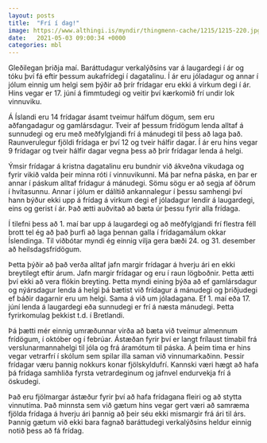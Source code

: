 ```yaml
---
layout: posts
title:  "Frí í dag!"
image: https://www.althingi.is/myndir/thingmenn-cache/1215/1215-220.jpg
date:   2021-05-03 09:00:34 +0000
categories: mbl
---
```

Gleðilegan þriðja maí. Baráttudagur verkalýðsins var á laugardegi í ár og tóku því fá eftir þessum aukafrídegi í dagatalinu. Í ár eru jóladagur og annar í jólum einnig um helgi sem þýðir að þrír frídagar eru ekki á virkum degi í ár. Hins vegar er 17. júní á fimmtudegi og veitir því kærkomið frí undir lok vinnuviku. 

Á Íslandi eru 14 frídagar ásamt tveimur hálfum dögum, sem eru aðfangadagur og gamlársdagur. Tveir af þessum frídögum lenda alltaf á sunnudegi og eru með meðfylgjandi frí á mánudegi til þess að laga það. Raunverulegur fjöldi frídaga er því 12 og tveir hálfir dagar. Í ár eru hins vegar 9 frídagar og tveir hálfir dagar vegna þess að þrír frídagar lenda á helgi. 

Ýmsir frídagar á kristna dagatalinu eru bundnir við ákveðna vikudaga og fyrir vikið valda þeir minna róti í vinnuvikunni. Má þar nefna páska, en þar er annar í páskum alltaf frídagur á mánudegi. Sömu sögu er að segja af öðrum í hvítasunnu. Annar í jólum er dálítið ankannalegur í þessu samhengi því hann býður ekki upp á frídag á virkum degi ef jóladagur lendir á laugardegi, eins og gerist í ár. Það ætti auðvitað að bæta úr þessu fyrir alla frídaga.

Í tilefni þess að 1. maí bar upp á laugardegi og að meðfylgjandi frí flestra féll brott tel ég að það þurfi að laga þennan galla í frídagamálum okkar Íslendinga. Til viðbótar myndi ég einnig vilja gera bæði 24. og 31. desember að heilsdagsfrídögum. 

Þetta þýðir að það verða alltaf jafn margir frídagar á hverju ári en ekki breytilegt eftir árum. Jafn margir frídagar og eru í raun lögboðnir. Þetta ætti því ekki að vera flókin breyting. Þetta myndi eining þýða að ef gamlársdagur og nýársdagur lenda á helgi þá bætist við frídagur á mánudegi og þriðjudegi ef báðir dagarnir eru um helgi. Sama á við um jóladagana. Ef 1. maí eða 17. júní lenda á laugardegi eða sunnudegi er frí á næsta mánudegi. Þetta fyrirkomulag þekkist t.d. í Bretlandi.

Þá þætti mér einnig umræðunnar virða að bæta við tveimur almennum frídögum, í október og í febrúar. Ástæðan fyrir því er langt frílaust tímabil frá verslunarmannahelgi til jóla og frá áramótum til páska. Á þeim tima er hins vegar vetrarfrí í skólum sem spilar illa saman við vinnumarkaðinn. Þessir frídagar væru þannig nokkurs konar fjölskyldufrí. Kannski væri hægt að hafa þá frídaga samhliða fyrsta vetrardeginum og jafnvel endurvekja frí á öskudegi. 

Það eru fjölmargar ástæður fyrir því að hafa frídagana fleiri og að stytta vinnutíma. Það minnsta sem við gætum hins vegar gert væri að samræma fjölda frídaga á hverju ári þannig að þeir séu ekki mismargir frá ári til árs. Þannig gætum við ekki bara fagnað baráttudegi verkalýðsins heldur einnig notið þess að fá frídag.
